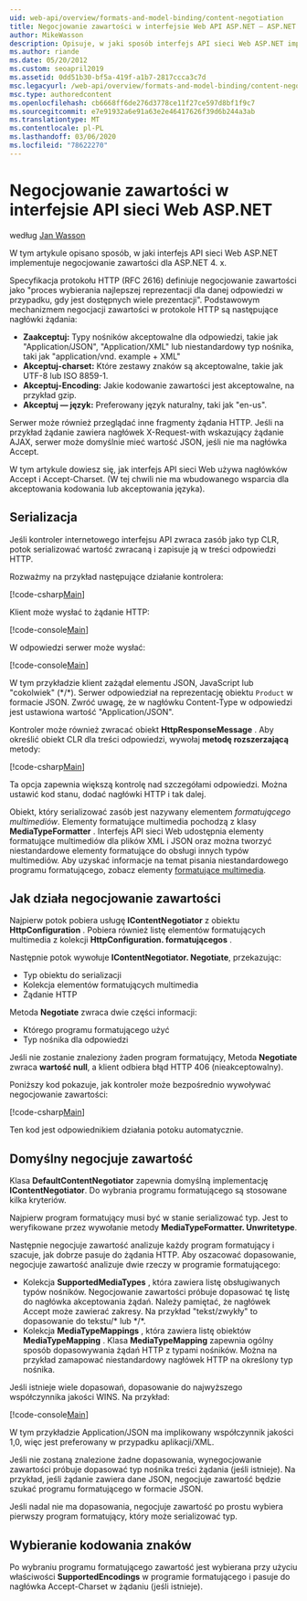 ```yaml
---
uid: web-api/overview/formats-and-model-binding/content-negotiation
title: Negocjowanie zawartości w interfejsie Web API ASP.NET — ASP.NET 4. x
author: MikeWasson
description: Opisuje, w jaki sposób interfejs API sieci Web ASP.NET implementuje negocjowanie zawartości HTTP dla ASP.NET 4. x.
ms.author: riande
ms.date: 05/20/2012
ms.custom: seoapril2019
ms.assetid: 0dd51b30-bf5a-419f-a1b7-2817ccca3c7d
msc.legacyurl: /web-api/overview/formats-and-model-binding/content-negotiation
msc.type: authoredcontent
ms.openlocfilehash: cb6668ff6de276d3778ce11f27ce597d8bf1f9c7
ms.sourcegitcommit: e7e91932a6e91a63e2e46417626f39d6b244a3ab
ms.translationtype: MT
ms.contentlocale: pl-PL
ms.lasthandoff: 03/06/2020
ms.locfileid: "78622270"
---
```

# <a name="content-negotiation-in-aspnet-web-api"></a>Negocjowanie zawartości w interfejsie API sieci Web ASP.NET

według [Jan Wasson](https://github.com/MikeWasson)

W tym artykule opisano sposób, w jaki interfejs API sieci Web ASP.NET implementuje negocjowanie zawartości dla ASP.NET 4. x.

Specyfikacja protokołu HTTP (RFC 2616) definiuje negocjowanie zawartości jako "proces wybierania najlepszej reprezentacji dla danej odpowiedzi w przypadku, gdy jest dostępnych wiele prezentacji". Podstawowym mechanizmem negocjacji zawartości w protokole HTTP są następujące nagłówki żądania:

- **Zaakceptuj:** Typy nośników akceptowalne dla odpowiedzi, takie jak "Application/JSON", "Application/XML" lub niestandardowy typ nośnika, taki jak &quot;application/vnd. example + XML&quot;
- **Akceptuj-charset:** Które zestawy znaków są akceptowalne, takie jak UTF-8 lub ISO 8859-1.
- **Akceptuj-Encoding:** Jakie kodowanie zawartości jest akceptowalne, na przykład gzip.
- **Akceptuj — język:** Preferowany język naturalny, taki jak "en-us".

Serwer może również przeglądać inne fragmenty żądania HTTP. Jeśli na przykład żądanie zawiera nagłówek X-Request-with wskazujący żądanie AJAX, serwer może domyślnie mieć wartość JSON, jeśli nie ma nagłówka Accept.

W tym artykule dowiesz się, jak interfejs API sieci Web używa nagłówków Accept i Accept-Charset. (W tej chwili nie ma wbudowanego wsparcia dla akceptowania kodowania lub akceptowania języka).

## <a name="serialization"></a>Serializacja

Jeśli kontroler internetowego interfejsu API zwraca zasób jako typ CLR, potok serializować wartość zwracaną i zapisuje ją w treści odpowiedzi HTTP.

Rozważmy na przykład następujące działanie kontrolera:

[!code-csharp[Main](content-negotiation/samples/sample1.cs)]

Klient może wysłać to żądanie HTTP:

[!code-console[Main](content-negotiation/samples/sample2.cmd)]

W odpowiedzi serwer może wysłać:

[!code-console[Main](content-negotiation/samples/sample3.cmd)]

W tym przykładzie klient zażądał elementu JSON, JavaScript lub "cokolwiek" (\*/\*). Serwer odpowiedział na reprezentację obiektu `Product` w formacie JSON. Zwróć uwagę, że w nagłówku Content-Type w odpowiedzi jest ustawiona wartość &quot;Application/JSON&quot;.

Kontroler może również zwracać obiekt **HttpResponseMessage** . Aby określić obiekt CLR dla treści odpowiedzi, wywołaj **metodę rozszerzającą** metody:

[!code-csharp[Main](content-negotiation/samples/sample4.cs)]

Ta opcja zapewnia większą kontrolę nad szczegółami odpowiedzi. Można ustawić kod stanu, dodać nagłówki HTTP i tak dalej.

Obiekt, który serializować zasób jest nazywany elementem *formatującego multimediów*. Elementy formatujące multimedia pochodzą z klasy **MediaTypeFormatter** . Interfejs API sieci Web udostępnia elementy formatujące multimediów dla plików XML i JSON oraz można tworzyć niestandardowe elementy formatujące do obsługi innych typów multimediów. Aby uzyskać informacje na temat pisania niestandardowego programu formatującego, zobacz elementy [formatujące multimedia](media-formatters.md).

## <a name="how-content-negotiation-works"></a>Jak działa negocjowanie zawartości

Najpierw potok pobiera usługę **IContentNegotiator** z obiektu **HttpConfiguration** . Pobiera również listę elementów formatujących multimedia z kolekcji **HttpConfiguration. formatującegos** .

Następnie potok wywołuje **IContentNegotiator. Negotiate**, przekazując:

- Typ obiektu do serializacji
- Kolekcja elementów formatujących multimedia
- Żądanie HTTP

Metoda **Negotiate** zwraca dwie części informacji:

- Którego programu formatującego użyć
- Typ nośnika dla odpowiedzi

Jeśli nie zostanie znaleziony żaden program formatujący, Metoda **Negotiate** zwraca **wartość null**, a klient odbiera błąd HTTP 406 (nieakceptowalny).

Poniższy kod pokazuje, jak kontroler może bezpośrednio wywoływać negocjowanie zawartości:

[!code-csharp[Main](content-negotiation/samples/sample5.cs)]

Ten kod jest odpowiednikiem działania potoku automatycznie.

## <a name="default-content-negotiator"></a>Domyślny negocjuje zawartość

Klasa **DefaultContentNegotiator** zapewnia domyślną implementację **IContentNegotiator**. Do wybrania programu formatującego są stosowane kilka kryteriów.

Najpierw program formatujący musi być w stanie serializować typ. Jest to weryfikowane przez wywołanie metody **MediaTypeFormatter. Unwritetype**.

Następnie negocjuje zawartość analizuje każdy program formatujący i szacuje, jak dobrze pasuje do żądania HTTP. Aby oszacować dopasowanie, negocjuje zawartość analizuje dwie rzeczy w programie formatującego:

- Kolekcja **SupportedMediaTypes** , która zawiera listę obsługiwanych typów nośników. Negocjowanie zawartości próbuje dopasować tę listę do nagłówka akceptowania żądań. Należy pamiętać, że nagłówek Accept może zawierać zakresy. Na przykład "tekst/zwykły" to dopasowanie do tekstu/\* lub \*/\*.
- Kolekcja **MediaTypeMappings** , która zawiera listę obiektów **MediaTypeMapping** . Klasa **MediaTypeMapping** zapewnia ogólny sposób dopasowywania żądań HTTP z typami nośników. Można na przykład zamapować niestandardowy nagłówek HTTP na określony typ nośnika.

Jeśli istnieje wiele dopasowań, dopasowanie do najwyższego współczynnika jakości WINS. Na przykład:

[!code-console[Main](content-negotiation/samples/sample6.cmd)]

W tym przykładzie Application/JSON ma implikowany współczynnik jakości 1,0, więc jest preferowany w przypadku aplikacji/XML.

Jeśli nie zostaną znalezione żadne dopasowania, wynegocjowanie zawartości próbuje dopasować typ nośnika treści żądania (jeśli istnieje). Na przykład, jeśli żądanie zawiera dane JSON, negocjuje zawartość będzie szukać programu formatującego w formacie JSON.

Jeśli nadal nie ma dopasowania, negocjuje zawartość po prostu wybiera pierwszy program formatujący, który może serializować typ.

## <a name="selecting-a-character-encoding"></a>Wybieranie kodowania znaków

Po wybraniu programu formatującego zawartość jest wybierana przy użyciu właściwości **SupportedEncodings** w programie formatującego i pasuje do nagłówka Accept-Charset w żądaniu (jeśli istnieje).
